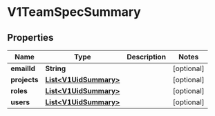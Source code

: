 # V1TeamSpecSummary

## Properties
Name | Type | Description | Notes
------------ | ------------- | ------------- | -------------
**emailId** | **String** |  |  [optional]
**projects** | [**List&lt;V1UidSummary&gt;**](V1UidSummary.md) |  |  [optional]
**roles** | [**List&lt;V1UidSummary&gt;**](V1UidSummary.md) |  |  [optional]
**users** | [**List&lt;V1UidSummary&gt;**](V1UidSummary.md) |  |  [optional]
